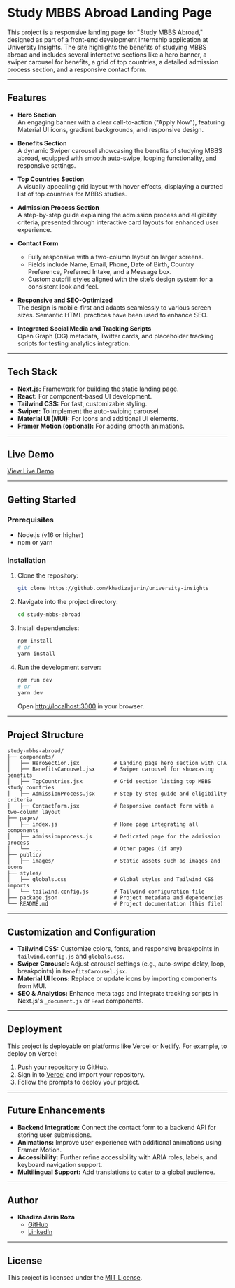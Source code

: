 # Study MBBS Abroad Landing Page

This project is a responsive landing page for "Study MBBS Abroad," designed as part of a front-end development internship application at University Insights. The site highlights the benefits of studying MBBS abroad and includes several interactive sections like a hero banner, a swiper carousel for benefits, a grid of top countries, a detailed admission process section, and a responsive contact form.

---

## Features

- **Hero Section**  
  An engaging banner with a clear call-to-action ("Apply Now"), featuring Material UI icons, gradient backgrounds, and responsive design.

- **Benefits Section**  
  A dynamic Swiper carousel showcasing the benefits of studying MBBS abroad, equipped with smooth auto-swipe, looping functionality, and responsive settings.

- **Top Countries Section**  
  A visually appealing grid layout with hover effects, displaying a curated list of top countries for MBBS studies.

- **Admission Process Section**  
  A step-by-step guide explaining the admission process and eligibility criteria, presented through interactive card layouts for enhanced user experience.

- **Contact Form**  
  - Fully responsive with a two-column layout on larger screens.  
  - Fields include Name, Email, Phone, Date of Birth, Country Preference, Preferred Intake, and a Message box.  
  - Custom autofill styles aligned with the site’s design system for a consistent look and feel.

- **Responsive and SEO-Optimized**  
  The design is mobile-first and adapts seamlessly to various screen sizes. Semantic HTML practices have been used to enhance SEO.

- **Integrated Social Media and Tracking Scripts**  
  Open Graph (OG) metadata, Twitter cards, and placeholder tracking scripts for testing analytics integration.

---

## Tech Stack

- **Next.js:** Framework for building the static landing page.
- **React:** For component-based UI development.
- **Tailwind CSS:** For fast, customizable styling.
- **Swiper:** To implement the auto-swiping carousel.
- **Material UI (MUI):** For icons and additional UI elements.
- **Framer Motion (optional):** For adding smooth animations.

---

## Live Demo

[View Live Demo](https://study-mbbs-abroad-insights.netlify.app/)

---

## Getting Started

### Prerequisites

- Node.js (v16 or higher)
- npm or yarn

### Installation

1. Clone the repository:
   ```bash
   git clone https://github.com/khadizajarin/university-insights
   ```

2. Navigate into the project directory:
   ```bash
   cd study-mbbs-abroad
   ```

3. Install dependencies:
   ```bash
   npm install
   # or
   yarn install
   ```

4. Run the development server:
   ```bash
   npm run dev
   # or
   yarn dev
   ```
   Open [http://localhost:3000](http://localhost:3000) in your browser.

---

## Project Structure

```
study-mbbs-abroad/
├── components/
│   ├── HeroSection.jsx           # Landing page hero section with CTA
│   ├── BenefitsCarousel.jsx      # Swiper carousel for showcasing benefits
│   ├── TopCountries.jsx          # Grid section listing top MBBS study countries
│   ├── AdmissionProcess.jsx      # Step-by-step guide and eligibility criteria
│   ├── ContactForm.jsx           # Responsive contact form with a two-column layout
├── pages/
│   ├── index.js                  # Home page integrating all components
│   ├── admissionprocess.js       # Dedicated page for the admission process
│   └── ...                       # Other pages (if any)
├── public/
│   ├── images/                   # Static assets such as images and icons
├── styles/
│   ├── globals.css               # Global styles and Tailwind CSS imports
│   └── tailwind.config.js        # Tailwind configuration file
├── package.json                  # Project metadata and dependencies
└── README.md                     # Project documentation (this file)
```

---

## Customization and Configuration

- **Tailwind CSS:** Customize colors, fonts, and responsive breakpoints in `tailwind.config.js` and `globals.css`.
- **Swiper Carousel:** Adjust carousel settings (e.g., auto-swipe delay, loop, breakpoints) in `BenefitsCarousel.jsx`.
- **Material UI Icons:** Replace or update icons by importing components from MUI.
- **SEO & Analytics:** Enhance meta tags and integrate tracking scripts in Next.js's `_document.js` or `Head` components.

---

## Deployment

This project is deployable on platforms like Vercel or Netlify. For example, to deploy on Vercel:
1. Push your repository to GitHub.
2. Sign in to [Vercel](https://vercel.com/) and import your repository.
3. Follow the prompts to deploy your project.

---

## Future Enhancements

- **Backend Integration:** Connect the contact form to a backend API for storing user submissions.
- **Animations:** Improve user experience with additional animations using Framer Motion.
- **Accessibility:** Further refine accessibility with ARIA roles, labels, and keyboard navigation support.
- **Multilingual Support:** Add translations to cater to a global audience.

---

## Author

- **Khadiza Jarin Roza**  
  - [GitHub](https://github.com/khadizajarin)  
  - [LinkedIn](https://www.linkedin.com/in/khadiza-jarin-roza/)

---

## License

This project is licensed under the [MIT License](LICENSE).  
